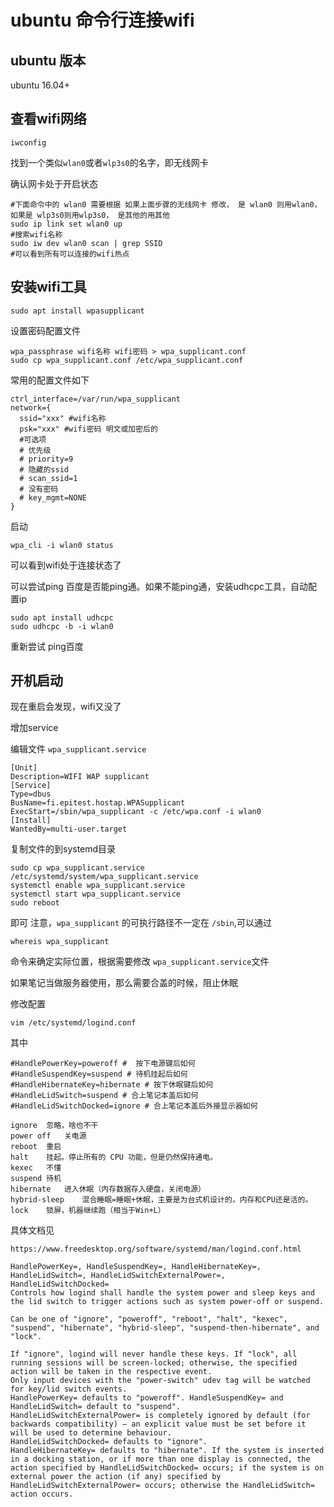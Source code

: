 # ubuntu 命令行连接wifi

## ubuntu 版本

ubuntu 16.04+

## 查看wifi网络

```
iwconfig
```

找到一个类似`wlan0`或者`wlp3s0`的名字，即无线网卡


确认网卡处于开启状态
```
#下面命令中的 wlan0 需要根据 如果上面步骤的无线网卡 修改， 是 wlan0 则用wlan0，如果是 wlp3s0则用wlp3s0， 是其他的用其他
sudo ip link set wlan0 up 
#搜索wifi名称
sudo iw dev wlan0 scan | grep SSID
#可以看到所有可以连接的wifi热点
```

## 安装wifi工具

```
sudo apt install wpasupplicant
```

设置密码配置文件

```
wpa_passphrase wifi名称 wifi密码 > wpa_supplicant.conf
sudo cp wpa_supplicant.conf /etc/wpa_supplicant.conf
```

常用的配置文件如下

```
ctrl_interface=/var/run/wpa_supplicant
network={
  ssid="xxx" #wifi名称
  psk="xxx" #wifi密码 明文或加密后的
  #可选项
  # 优先级
  # priority=9
  # 隐藏的ssid
  # scan_ssid=1
  # 没有密码
  # key_mgmt=NONE
}
```

启动 

```
wpa_cli -i wlan0 status
```

可以看到wifi处于连接状态了

可以尝试ping 百度是否能ping通。如果不能ping通，安装udhcpc工具，自动配置ip
```
sudo apt install udhcpc
sudo udhcpc -b -i wlan0
```

重新尝试 ping百度


## 开机启动

现在重启会发现，wifi又没了

增加service

编辑文件 `wpa_supplicant.service`

```
[Unit]
Description=WIFI WAP supplicant
[Service]
Type=dbus
BusName=fi.epitest.hostap.WPASupplicant
ExecStart=/sbin/wpa_supplicant -c /etc/wpa.conf -i wlan0
[Install]
WantedBy=multi-user.target
```

复制文件的到systemd目录

```
sudo cp wpa_supplicant.service /etc/systemd/system/wpa_supplicant.service
systemctl enable wpa_supplicant.service
systemctl start wpa_supplicant.service
sudo reboot
```

即可
注意，`wpa_supplicant` 的可执行路径不一定在 `/sbin`,可以通过
```
whereis wpa_supplicant
```
命令来确定实际位置，根据需要修改 `wpa_supplicant.service`文件

如果笔记当做服务器使用，那么需要合盖的时候，阻止休眠

修改配置

```
vim /etc/systemd/logind.conf
```
其中

```
#HandlePowerKey=poweroff #  按下电源键后如何
#HandleSuspendKey=suspend # 待机挂起后如何
#HandleHibernateKey=hibernate # 按下休眠键后如何
#HandleLidSwitch=suspend # 合上笔记本盖后如何
#HandleLidSwitchDocked=ignore # 合上笔记本盖后外接显示器如何
```

```
ignore	忽略，啥也不干
power off	关电源
reboot	重启
halt	挂起。停止所有的 CPU 功能，但是仍然保持通电。
kexec	不懂
suspend	待机
hibernate	进入休眠（内存数据存入硬盘，关闭电源）
hybrid-sleep	混合睡眠=睡眠+休眠，主要是为台式机设计的，内存和CPU还是活的。
lock	锁屏，机器继续跑（相当于Win+L）
```

具体文档见

```
https://www.freedesktop.org/software/systemd/man/logind.conf.html

HandlePowerKey=, HandleSuspendKey=, HandleHibernateKey=, HandleLidSwitch=, HandleLidSwitchExternalPower=, HandleLidSwitchDocked=
Controls how logind shall handle the system power and sleep keys and the lid switch to trigger actions such as system power-off or suspend. 

Can be one of "ignore", "poweroff", "reboot", "halt", "kexec", "suspend", "hibernate", "hybrid-sleep", "suspend-then-hibernate", and "lock". 

If "ignore", logind will never handle these keys. If "lock", all running sessions will be screen-locked; otherwise, the specified action will be taken in the respective event. 
Only input devices with the "power-switch" udev tag will be watched for key/lid switch events. 
HandlePowerKey= defaults to "poweroff". HandleSuspendKey= and HandleLidSwitch= default to "suspend". 
HandleLidSwitchExternalPower= is completely ignored by default (for backwards compatibility) — an explicit value must be set before it will be used to determine behaviour. 
HandleLidSwitchDocked= defaults to "ignore". 
HandleHibernateKey= defaults to "hibernate". If the system is inserted in a docking station, or if more than one display is connected, the action specified by HandleLidSwitchDocked= occurs; if the system is on external power the action (if any) specified by HandleLidSwitchExternalPower= occurs; otherwise the HandleLidSwitch= action occurs.
```
